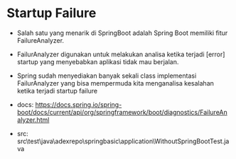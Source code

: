 # Startup Failure
- Salah satu yang menarik di SpringBoot adalah Spring Boot memiliki fitur FailureAnalyzer.
- FailurAnalyzer digunakan untuk melakukan analisa ketika terjadi [error] startup
    yang menyebabkan aplikasi tidak mau berjalan.
- Spring sudah menyediakan banyak sekali class implementasi FailurAnalyzer yang bisa
    mempermuda kita menganalisa kesalahan ketika terjadi startup failure
- docs:
    https://docs.spring.io/spring-boot/docs/current/api/org/springframework/boot/diagnostics/FailureAnalyzer.html 

- src:
    src\test\java\adexrepo\springbasic\application\WithoutSpringBootTest.java